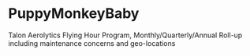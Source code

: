 # PuppyMonkeyBaby
Talon Aerolytics Flying Hour Program, Monthly/Quarterly/Annual Roll-up including maintenance concerns and geo-locations
